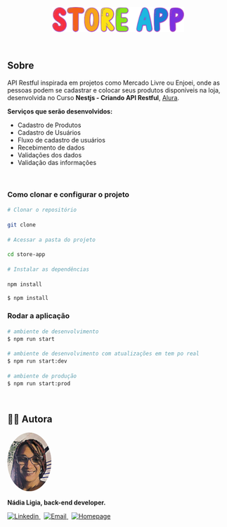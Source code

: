 <p align="center">
  <img src="./.github/logo.png" width="300" alt="Store App" /></a>
</p>

<!-- <h1 align="center">
  <img alt="GitHub last commit" src="https://img.shields.io/github/last-commit/nlnadialigia/store-app?color=AC42BF&style=plastic">
  <img alt="GitHub repo size" src="https://img.shields.io/github/repo-size/nlnadialigia/store-app?color=AC42BF&style=plastic">
  <img alt="GitHub top language" src="https://img.shields.io/github/languages/top/nlnadialigia/store-app?color=AC42BF">
  <a href="LICENSE">
  <img alt="GitHub" src="https://img.shields.io/github/license/nlnadialigia/store-app?color=AC42BF&logoColor=AC42BF&style=plastic">
  </a>
</h1> -->
<br>

## Sobre

API Restful inspirada em projetos como Mercado Livre ou Enjoei, onde as pessoas podem se cadastrar e colocar seus produtos disponíveis na loja, desenvolvida no Curso **Nestjs - Criando API Restful**, [Alura](https://www.alura.com.br/).

**Serviços que serão desenvolvidos:**
- Cadastro de Produtos
- Cadastro de Usuários
- Fluxo de cadastro de usuários
- Recebimento de dados
- Validações dos dados
- Validação das informações
  
</br>

### Como clonar e configurar o projeto

```bash
# Clonar o repositório

git clone 

# Acessar a pasta do projeto

cd store-app

# Instalar as dependências

npm install

```

```bash
$ npm install
```

### Rodar a aplicação

```bash
# ambiente de desenvolvimento
$ npm run start

# ambiente de desenvolvimento com atualizações em tem po real
$ npm run start:dev

# ambiente de produção
$ npm run start:prod
```

</br>

## 👩‍💼 Autora
<img src=".github/picture.png" width="100px;" alt="Picture"/>
<p><b>Nádia Ligia, back-end developer.</b></p>
<a href="https://www.linkedin.com/in/nlnadialigia/">
  <img alt="Linkedin" src="https://img.shields.io/badge/-Linkedin -AC42BF?style=flat&logo=Linkedin&logoColor=white&link=https://www.linkedin.com/in/nlnadialigia/" />
</a>&nbsp;
<a href="mailto:nlnadialigia@gmail.com">
  <img alt="Email" src="https://img.shields.io/badge/-Email-AC42BF?style=flat&logo=Gmail&logoColor=white&link=mailto:nlnadialigia@gmail.com" />
</a>&nbsp;
<a href="https://www.nlnadialigia.com">
  <img alt="Homepage" src="https://img.shields.io/badge/-Homepage-AC42BF" />
</a>
